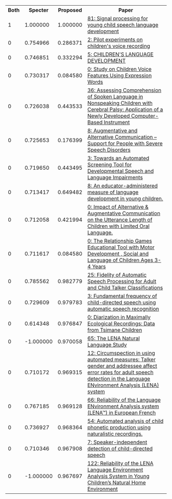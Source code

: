 <html><table><tr>
<th>Both</th>
<th>Specter</th>
<th>Proposed</th>
<th>Paper</th>
</tr>
<tr>
<td>1</td>
<td>1.000000</td>
<td>1.000000</td>
<td><a href="https://www.semanticscholar.org/paper/5c38745dfd4c0f47aaac202520c086d20d29cc62">81: Signal processing for young child speech language development</a></td>
</tr>
<tr>
<td>0</td>
<td>0.754966</td>
<td>0.286371</td>
<td><a href="https://www.semanticscholar.org/paper/2a12fbf48a7e73b01bbecf9e5484ef35cc5d4a5e">2: Pilot experiments on children's voice recording</a></td>
</tr>
<tr>
<td>0</td>
<td>0.746851</td>
<td>0.332294</td>
<td><a href="https://www.semanticscholar.org/paper/ad89dee91f8412350b0c58a0d9c37e657bc9dd36">5: CHILDREN'S LANGUAGE DEVELOPMENT</a></td>
</tr>
<tr>
<td>0</td>
<td>0.730317</td>
<td>0.084580</td>
<td><a href="https://www.semanticscholar.org/paper/c3142f6aca4ed3d4be8a9d9be9e8d691f6bf5210">0: Study on Children Voice Features Using Expression Words</a></td>
</tr>
<tr>
<td>0</td>
<td>0.726038</td>
<td>0.443533</td>
<td><a href="https://www.semanticscholar.org/paper/237fb45d5f294feff95af115d94ff59dd7e6314d">36: Assessing Comprehension of Spoken Language in Nonspeaking Children with Cerebral Palsy: Application of a Newly Developed Computer-Based Instrument</a></td>
</tr>
<tr>
<td>0</td>
<td>0.725653</td>
<td>0.176399</td>
<td><a href="https://www.semanticscholar.org/paper/502449afd0f10f5a19bbf8fd52ff1a5b5f0df100">8: Augmentative and Alternative Communication – Support for People with Severe Speech Disorders</a></td>
</tr>
<tr>
<td>0</td>
<td>0.719650</td>
<td>0.443495</td>
<td><a href="https://www.semanticscholar.org/paper/be67bb3a243e6b3b89d650fce1131e760b30718d">3: Towards an Automated Screening Tool for Developmental Speech and Language Impairments</a></td>
</tr>
<tr>
<td>0</td>
<td>0.713417</td>
<td>0.649482</td>
<td><a href="https://www.semanticscholar.org/paper/1c1d09d538509062ffec379d0c91dece282512dc">8: An educator-administered measure of language development in young children.</a></td>
</tr>
<tr>
<td>0</td>
<td>0.712058</td>
<td>0.421994</td>
<td><a href="https://www.semanticscholar.org/paper/229a27de7124fd762676bfee5af98b10e9c6a726">0: Impact of Alternative & Augmentative Communication on the Utterance Length of Children with Limited Oral Language.</a></td>
</tr>
<tr>
<td>0</td>
<td>0.711617</td>
<td>0.084580</td>
<td><a href="https://www.semanticscholar.org/paper/c3e46738ca1b26b91520b83a729316b979010f31">0: The Relationship Games Educational Tool with Motor Development , Social and Language of Children Ages 3-4 Years</a></td>
</tr>
<tr>
<td>0</td>
<td>0.785562</td>
<td>0.982779</td>
<td><a href="https://www.semanticscholar.org/paper/aa4d1d5ba11e2b2883cc08df4457ea25ceae19f6">25: Fidelity of Automatic Speech Processing for Adult and Child Talker Classifications</a></td>
</tr>
<tr>
<td>0</td>
<td>0.729609</td>
<td>0.979783</td>
<td><a href="https://www.semanticscholar.org/paper/7c43eee49728f4225fad22a3a4b8b2fc2e7b35ee">3: Fundamental frequency of child-directed speech using automatic speech recognition</a></td>
</tr>
<tr>
<td>0</td>
<td>0.614348</td>
<td>0.976847</td>
<td><a href="https://www.semanticscholar.org/paper/fa680f3f8e857b2a6542694ee6de7effc3b9d4cc">0: Diarization in Maximally Ecological Recordings: Data from Tsimane Children</a></td>
</tr>
<tr>
<td>0</td>
<td>-1.000000</td>
<td>0.970058</td>
<td><a href="https://www.semanticscholar.org/paper/8108f5da66dea4deebffa38f2edabaaba98d4617">65: The LENA Natural Language Study</a></td>
</tr>
<tr>
<td>0</td>
<td>0.710172</td>
<td>0.969315</td>
<td><a href="https://www.semanticscholar.org/paper/d6060eed3a1b905d51bb84fba4c4047535422185">12: Circumspection in using automated measures: Talker gender and addressee affect error rates for adult speech detection in the Language ENvironment Analysis (LENA) system</a></td>
</tr>
<tr>
<td>0</td>
<td>0.767185</td>
<td>0.969128</td>
<td><a href="https://www.semanticscholar.org/paper/082c77bc66c7ac5df1170911ea4d460328c55058">66: Reliability of the Language ENvironment Analysis system (LENA™) in European French</a></td>
</tr>
<tr>
<td>0</td>
<td>0.736927</td>
<td>0.968364</td>
<td><a href="https://www.semanticscholar.org/paper/4d3718d1b6282daab373d3c3fbf646e186c0d76b">54: Automated analysis of child phonetic production using naturalistic recordings.</a></td>
</tr>
<tr>
<td>0</td>
<td>0.710346</td>
<td>0.967908</td>
<td><a href="https://www.semanticscholar.org/paper/8e52a944f3bdbf9b931ef390878eea81c6f0a861">7: Speaker-independent detection of child-directed speech</a></td>
</tr>
<tr>
<td>0</td>
<td>-1.000000</td>
<td>0.967697</td>
<td><a href="https://www.semanticscholar.org/paper/11bb280db756964257d5af02dba874450420481a">122: Reliability of the LENA Language Environment Analysis System in Young Children’s Natural Home Environment</a></td>
</tr>
</table></html>
